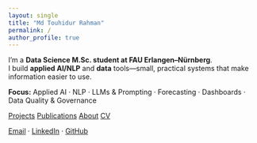 ```yaml
---
layout: single
title: "Md Touhidur Rahman"
permalink: /
author_profile: true
---
```


I’m a **Data Science M.Sc. student at FAU Erlangen–Nürnberg**.  
I build **applied AI/NLP** and **data** tools—small, practical systems that make information easier to use.

**Focus:** Applied AI · NLP · LLMs & Prompting · Forecasting · Dashboards · Data Quality & Governance

<p>
  <a class="btn btn--primary" href="/projects/">Projects</a>
  <a class="btn btn--primary" href="/publications/">Publications</a>
  <a class="btn btn--primary" href="/about/">About</a>
  <a class="btn btn--primary" href="/files/cv.pdf">CV</a>
</p>

[Email](mailto:touhid129@gmail.com) · [LinkedIn](https://www.linkedin.com/in/mdtouhidur/) · [GitHub](https://github.com/md-touhidur-rahman)
